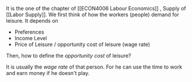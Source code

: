 It is the one of the chapter of [[ECON4006 Labour Economics]] , Supply of [[Labor Supply]]. We first think of how the workers (people) demand for leisure. It depends on 

- Preferences
- Income Level
- Price of Leisure / opportunity cost of leisure (wage rate)

Then, how to define the *opportunity cost* of leisure? 

It is usually the *wage rate* of that person. For he can use the time to work and earn money if he doesn't play.

